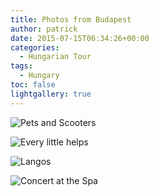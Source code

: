 ```yaml
---
title: Photos from Budapest
author: patrick
date: 2015-07-15T06:34:26+00:00
categories:
  - Hungarian Tour
tags:
  - Hungary
toc: false
lightgallery: true
---
```


<!--more-->

![Pets and Scooters](/img/2015/07/IMG_1881.jpg)

![Every little helps](/img/2015/07/IMG_1880.jpg)

![Langos](/img/2015/07/IMG_1879.jpg)

![Concert at the Spa](/img/2015/07/IMG_1884.jpg)
